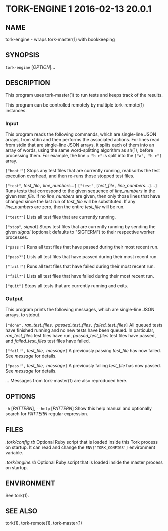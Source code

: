 # TORK-ENGINE 1 2016-02-13 20.0.1

## NAME

tork-engine - wraps tork-master(1) with bookkeeping

## SYNOPSIS

`tork-engine` [*OPTION*]...

## DESCRIPTION

This program uses tork-master(1) to run tests and keeps track of the results.

This program can be controlled remotely by multiple tork-remote(1) instances.

### Input

This program reads the following commands, which are single-line JSON arrays,
from stdin and then performs the associated actions.  For lines read from
stdin that are single-line JSON arrays, it splits each of them into an array
of words, using the same word-splitting algorithm as sh(1), before processing
them.  For example, the line `a "b c"` is split into the `["a", "b c"]` array.

`["boot!"]`
  Stops any test files that are currently running, reabsorbs the test
  execution overhead, and then re-runs those stopped test files.

`["test"`, *test_file*`,` *line_numbers*...`]`
`["test"`, `[`*test_file*`,` *line_numbers*...`]`...`]`
  Runs tests that correspond to the given sequence of *line_numbers* in the
  given *test_file*.  If no *line_numbers* are given, then only those lines
  that have changed since the last run of *test_file* will be substituted.
  If any *line_numbers* are zero, then the entire *test_file* will be run.

`["test?"]`
  Lists all test files that are currently running.

`["stop"`, *signal*`]`
  Stops test files that are currently running by sending the given *signal*
  (optional; defaults to "SIGTERM") to their respective worker processes.

`["pass!"]`
  Runs all test files that have passed during their most recent run.

`["pass?"]`
  Lists all test files that have passed during their most recent run.

`["fail!"]`
  Runs all test files that have failed during their most recent run.

`["fail?"]`
  Lists all test files that have failed during their most recent run.

`["quit"]`
  Stops all tests that are currently running and exits.

### Output

This program prints the following messages, which are single-line JSON arrays,
to stdout.

`["done",` *ran_test_files*`,` *passed_test_files*`,` *failed_test_files*`]`
  All queued tests have finished running and no new tests have been queued.
  In particular, *ran_test_files* test files have run, *passed_test_files*
  test files have passed, and *failed_test_files* test files have failed.

`["fail!",` *test_file*`,` *message*`]`
  A previously passing *test_file* has now failed.  See *message* for details.

`["pass!",` *test_file*`,` *message*`]`
  A previously failing *test_file* has now passed.  See *message* for details.

*...*
  Messages from tork-master(1) are also reproduced here.

## OPTIONS

`-h` [*PATTERN*], `--help` [*PATTERN*]
  Show this help manual and optionally search for *PATTERN* regular expression.

## FILES

*.tork/config.rb*
  Optional Ruby script that is loaded inside this Tork process on startup.
  It can read and change the `ENV['TORK_CONFIGS']` environment variable.

*.tork/engine.rb*
  Optional Ruby script that is loaded inside the master process on startup.

## ENVIRONMENT

See tork(1).

## SEE ALSO

tork(1), tork-remote(1), tork-master(1)